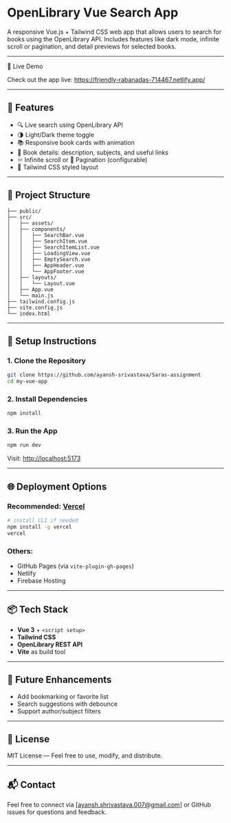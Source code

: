 
# OpenLibrary Vue Search App 

A responsive Vue.js + Tailwind CSS web app that allows users to search for books using the OpenLibrary API. Includes features like dark mode, infinite scroll or pagination, and detail previews for selected books.

---

🚀 Live Demo

Check out the app live: https://friendly-rabanadas-714467.netlify.app/

---

## 🚀 Features

* 🔍 Live search using OpenLibrary API
* 🌗 Light/Dark theme toggle
* 📚 Responsive book cards with animation
* 📄 Book details: description, subjects, and useful links
* ♾️ Infinite scroll or 📑 Pagination (configurable)
* 🎨 Tailwind CSS styled layout

---

## 📁 Project Structure

```
├── public/
├── src/
│   ├── assets/
│   ├── components/
│   │   ├── SearchBar.vue
│   │   ├── SearchItem.vue
│   │   ├── SearchItemList.vue
│   │   ├── LoadingView.vue
│   │   ├── EmptySearch.vue
│   │   ├── AppHeader.vue
│   │   └── AppFooter.vue
│   ├── layouts/
│   │   └── Layout.vue
│   ├── App.vue
│   └── main.js
├── tailwind.config.js
├── vite.config.js
└── index.html
```

---

## 🔧 Setup Instructions

### 1. Clone the Repository

```bash
git clone https://github.com/ayansh-srivastava/Saras-assignment
cd my-vue-app
```

### 2. Install Dependencies

```bash
npm install
```

### 3. Run the App

```bash
npm run dev
```

Visit: [http://localhost:5173](http://localhost:5173)

---

## 🌐 Deployment Options

### Recommended: [Vercel](https://vercel.com)

```bash
# install CLI if needed
npm install -g vercel
vercel
```

### Others:

* GitHub Pages (via `vite-plugin-gh-pages`)
* Netlify
* Firebase Hosting

---

## 📦 Tech Stack

* **Vue 3** + `<script setup>`
* **Tailwind CSS**
* **OpenLibrary REST API**
* **Vite** as build tool

---

## 🧠 Future Enhancements

* Add bookmarking or favorite list
* Search suggestions with debounce
* Support author/subject filters

---

## 🤝 License

MIT License — Feel free to use, modify, and distribute.

---

## 📬 Contact

Feel free to connect via \[[ayansh.shrivastava.007@gmail.com](mailto:ayansh.shrivastava.007@gmail.com)] or GitHub issues for questions and feedback.
